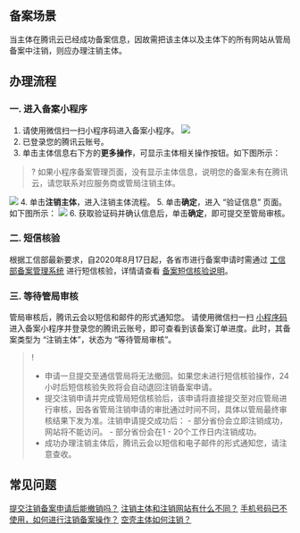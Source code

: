 ## 备案场景 

当主体在腾讯云已经成功备案信息，因故需把该主体以及主体下的所有网站从管局备案中注销，则应办理注销主体。

## 办理流程

### 一. 进入备案小程序
[](id:code)
1. 请使用微信扫一扫小程序码进入备案小程序。
![](https://main.qcloudimg.com/raw/f4cb3b91fdcac1b1d4274efcbd955c2e.jpg)
2. 已登录您的腾讯云账号。
3. 单击主体信息右下方的**更多操作**，可显示主体相关操作按钮。如下图所示：
>? 如果小程序备案管理页面，没有显示主体信息，说明您的备案未有在腾讯云，请您联系对应服务商或管局注销主体。 
>
![](https://main.qcloudimg.com/raw/75c1ee2cf3f2f2a39538efc022c6a876.png)
4. 单击**注销主体**，进入注销主体流程。
5. 单击**确定**，进入 “验证信息” 页面。如下图所示：
![](https://main.qcloudimg.com/raw/106eab8dd1a0597bb5388ccabf0e47bc.png)
6. 获取验证码并确认信息后，单击**确定**，即可提交至管局审核。


### 二. 短信核验
根据工信部最新要求，自2020年8月17日起，各省市进行备案申请时需通过 [工信部备案管理系统](https://beian.miit.gov.cn/) 进行短信核验，详情请查看 [备案短信核验说明](https://cloud.tencent.com/document/product/243/13435)。

### 三. 等待管局审核
管局审核后，腾讯云会以短信和邮件的形式通知您。
请使用微信扫一扫 [小程序码](#code) 进入备案小程序并登录您的腾讯云账号，即可查看到该备案订单进度。此时，其备案类型为 “注销主体”，状态为 “等待管局审核”。

>! 
>- 申请一旦提交至通信管局将无法撤回。如果您未进行短信核验操作，24小时后短信核验失败将会自动退回注销备案申请。
>- 提交注销申请并完成管局短信核验后，该申请将直接提交至对应管局进行审核，因各省管局注销申请的审批通过时间不同，具体以管局最终审核结果下发为准。注销申请提交成功后：
    - 部分省份会立即注销成功，网站将不能访问。
    - 部分省份会在1 - 20个工作日内注销成功。
>- 成功办理注销主体后，腾讯云会以短信和电子邮件的形式通知您，请注意查收。


## 常见问题
[提交注销备案申请后能撤销吗？](https://cloud.tencent.com/document/product/243/19622#question1)
[注销主体和注销网站有什么不同？](https://cloud.tencent.com/document/product/243/19622#question2)
[手机号码已不使用，如何进行注销备案操作？](https://cloud.tencent.com/document/product/243/19622#question3)
[空壳主体如何注销？](https://cloud.tencent.com/document/product/243/19622#question4)
